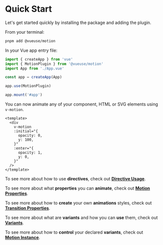 # Quick Start

Let's get started quickly by installing the package and adding the plugin.

From your terminal:

```bash
pnpm add @vueuse/motion
```

In your Vue app entry file:

```javascript
import { createApp } from 'vue'
import { MotionPlugin } from '@vueuse/motion'
import App from './App.vue'

const app = createApp(App)

app.use(MotionPlugin)

app.mount('#app')
```

You can now animate any of your component, HTML or SVG elements using `v-motion`.

```vue
<template>
  <div
    v-motion
    :initial="{
      opacity: 0,
      y: 100,
    }"
    :enter="{
      opacity: 1,
      y: 0,
    }"
  />
</template>
```

To see more about how to use **directives**, check out [**Directive Usage**](/directive-usage).

To see more about what **properties** you can **animate**, check out [**Motion Properties**](/motion-properties).

To see more about how to **create** your own **animations** styles, check out [**Transition Properties**](/transition-properties).

To see more about what are **variants** and how you can **use** them, check out [**Variants**](/variants).

To see more about how to **control** your declared **variants**, check out [**Motion Instance**](/motion-instance).
